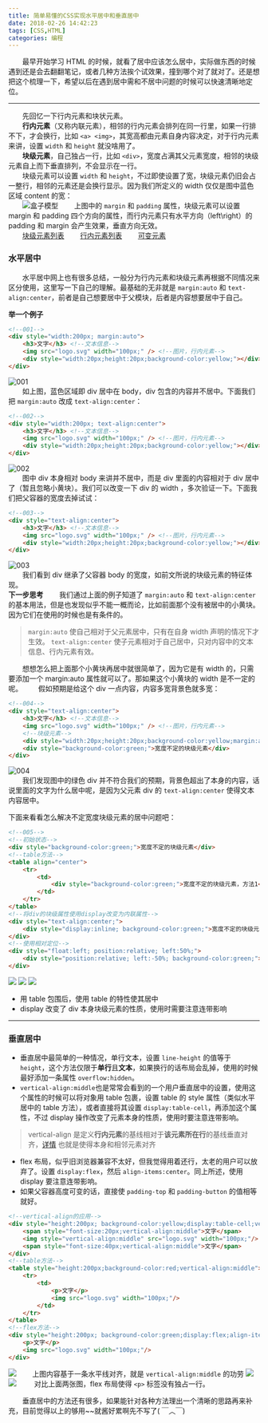 ```yaml
---
title: 简单易懂的CSS实现水平居中和垂直居中
date: 2018-02-26 14:42:23
tags: [CSS,HTML]
categories: 编程
---
```

　　最早开始学习 HTML 的时候，就看了居中应该怎么居中，实际做东西的时候遇到还是会去翻翻笔记，或者几种方法挨个试效果，撞到哪个对了就对了。还是想把这个梳理一下，希望以后在遇到居中需和不居中问题的时候可以快速清晰地定位。<!--more-->

---
　　先回忆一下行内元素和块状元素。  
　　**行内元素**（又称内联元素），相邻的行内元素会排列在同一行里，如果一行排不下，才会换行，比如 `<a> <img>`，其宽高都由元素自身内容决定，对于行内元素来讲，设置 `width` 和 `height` 就没啥用了。  
　　**块级元素**，自己独占一行，比如 `<div>`，宽度占满其父元素宽度，相邻的块级元素自上而下垂直排列，不会显示在一行。  
　　块级元素可以设置 `width` 和 `height`，不过即使设置了宽，块级元素仍旧会占一整行，相邻的元素还是会换行显示。因为我们所定义的 width 仅仅是图中蓝色区域 content 的宽：  
　　![盒子模型](https://wx3.sinaimg.cn/large/61b81d32gy1forkm52td0j206805da9y.jpg)
　　上图中的 `margin` 和 `padding` 属性，块级元素可以设置 margin 和 padding 四个方向的属性，而行内元素只有水平方向（left\right）的 padding 和 margin 会产生效果，垂直方向无效。  
　　[块级元素列表](https://wx4.sinaimg.cn/large/61b81d32gy1form1pdgxbj20eq0ho3zt.jpg)
　　[行内元素列表](https://wx1.sinaimg.cn/large/61b81d32gy1form1vz4z6j20dz0g2gms.jpg)
　　[可变元素](https://wx4.sinaimg.cn/large/61b81d32gy1form1son7cj20ei051aaj.jpg)
### 水平居中
　　水平居中网上也有很多总结，一般分为行内元素和块级元素再根据不同情况来区分使用，这里写一下自己的理解。最基础的无非就是 `margin:auto` 和 `text-align:center`，前者是自己想要居中于父模块，后者是内容想要居中于自己。

**举一个例子**
```html
<!--001-->
<div style="width:200px; margin:auto">
	<h3>文字</h3> <!--文本信息-->
	<img src="logo.svg" width="100px;" /> <!--图片，行内元素-->
	<div style="width:20px;height:20px;background-color:yellow;"></div> <!--块级元素-->
</div>
```
![001](https://wx3.sinaimg.cn/large/61b81d32gy1forof60p93j20bb06a3ye.jpg)  
　　如上图，蓝色区域即 div 居中在 body，div 包含的内容并不居中。下面我们把 `margin:auto` 改成 `text-align:center`：
```html
<!--002-->
<div style="width:200px; text-align:center">
	<h3>文字</h3> <!--文本信息-->
	<img src="logo.svg" width="100px;" /> <!--图片，行内元素-->
	<div style="width:20px;height:20px;background-color:yellow;"></div> <!--块级元素-->
</div>
```
![002](https://wx4.sinaimg.cn/large/61b81d32gy1forov4xvf0j20bc06jmx8.jpg)  
　　图中 div 本身相对 body 来讲并不居中，而是 div 里面的内容相对于 div 居中了（暂且忽略小黄块）。我们可以改变一下 div 的 width ，多次验证一下。下面我们把父容器的宽度去掉试试：
```html
<!--003-->
<div style="text-align:center">
	<h3>文字</h3> <!--文本信息-->
	<img src="logo.svg" width="100px;" /> <!--图片，行内元素-->
	<div style="width:20px;height:20px;background-color:yellow;"></div> <!--块级元素-->
</div>
```
![003](https://wx4.sinaimg.cn/large/61b81d32gy1fotkrp2yk9j20az05uweh.jpg)  
　　我们看到 div 继承了父容器 body 的宽度，如前文所说的块级元素的特征体现。  
**下一步思考**
　　我们通过上面的例子知道了 `margin:auto` 和 `text-align:center` 的基本用法，但是也发现似乎不能一概而论，比如前面那个没有被居中的小黄块。因为它们在使用的时候也是有条件的。
>`margin:auto` 使自己相对于父元素居中，只有在自身 width 声明的情况下才生效。
`text-align:center` 使子元素相对于自己居中，只对内容中的文本信息、行内元素有效。

　　想想怎么把上面那个小黄块再居中就很简单了，因为它是有 width 的，只需要添加一个 margin:auto 属性就可以了。那如果这个小黄块的 width 是不一定的呢。
　　假如预期是给这个 div 一点内容，内容多宽背景色就多宽：
```html
<!--004-->
<div style="text-align:center">
	<h3>文字</h3> <!--文本信息-->
	<img src="logo.svg" width="100px;" /> <!--图片，行内元素-->
	<!--块级元素-->
	<div style="width:20px;height:20px;background-color:yellow;margin:auto"></div>
	<div style="background-color:green;">宽度不定的块级元素</div>
</div>
```
![004](https://wx3.sinaimg.cn/mw690/61b81d32gy1fotm4ajqyaj20b1064t8m.jpg)  
　　我们发现图中的绿色 div 并不符合我们的预期，背景色超出了本身的内容，话说里面的文字为什么居中呢，是因为父元素 div 的 `text-align:center` 使得文本内容居中。

下面来看看怎么解决不定宽度块级元素的居中问题吧：
```html
<!--005-->
<!--初始状态-->
<div style="background-color:green;">宽度不定的块级元素</div>
<!--table方法-->
<table align="center">
    <tr>
        <td>
            <div style="background-color:green;">宽度不定的块级元素，方法1</div>
        </td>
    </tr>
</table>
<!--将div的块级属性使用display改变为内联属性-->
<div style="text-align:center;">
    <div style="display:inline; background-color:green;">宽度不定的块级元素，方法2</div>
</div>
<!--使用相对定位-->
<div style="float:left; position:relative; left:50%;">
    <div style="position:relative; left:-50%; background-color:green;">宽度不定的块级元素，方法3</div>
</div>
```
![](https://wx4.sinaimg.cn/mw690/61b81d32gy1fotmyavus5j20ax03et90.jpg)
![](https://wx4.sinaimg.cn/mw690/61b81d32gy1fotmylx6ewj20b103gjrp.jpg)
![](https://wx3.sinaimg.cn/mw690/61b81d32gy1fotmyolhp7j20b203pgly.jpg)

+ 用 table 包围后，使用 table 的特性使其居中
+ display 改变了 div 本身块级元素的性质，使用时需要注意连带影响

---
### 垂直居中
+ 垂直居中最简单的一种情况，单行文本，设置 `line-height` 的值等于 `height`，这个方法仅限于**单行**且**文本**，如果换行的话布局会乱掉，使用的时候最好添加一条属性 `overflow:hidden`。
+ `vertical-align:middle`也是常常会看到的一个用户垂直居中的设置，使用这个属性的时候可以将对象用 table 包裹，设置 table 的 style 属性（类似水平居中的 table 方法），或者直接将其设置 `display:table-cell`，再添加这个属性，不过 display 操作改变了元素本身的性质，使用时要注意连带影响。
 >vertical-align 是定义**行内元素**的基线相对于**该元素所在行**的基线垂直对齐，[详情](https://www.w3school.com.cn/cssref/pr_pos_vertical-align.asp)
也就是使得本身和相邻元素对齐
+ flex 布局，似乎旧浏览器兼容不太好，但我觉得用着还行，太老的用户可以放弃了。设置 `display:flex`，然后 `align-items:center`。同上所述，使用 display 要注意连带影响。
+ 如果父容器高度可变的话，直接使 `padding-top` 和 `padding-button` 的值相等就好。
```html
<!--vertical-align的应用-->
<div style="height:200px; background-color:yellow;display:table-cell;vertical-align:middle">
	<span style="font-size:20px;vertical-align:middle">文字</span>
	<img style="vertical-align:middle" src="logo.svg" width="100px;"/>
	<span style="font-size:40px;vertical-align:middle">文字</span>
</div>
<!--table方法-->
<table style="height:200px;background-color:red;vertical-align:middle">
    <tr>
        <td>
        	<p>文字</p>
        	<img src="logo.svg" width="100px;"/>
        </td>
    </tr>
</table>
<!--flex方法-->
<div style="height:200px; background-color:green;display:flex;align-items:center">
	<p>文字</p>
	<img src="logo.svg" width="100px;"/>
</div>
```
![](https://wx2.sinaimg.cn/mw690/61b81d32gy1fotu60t46nj20b307bmx9.jpg)
　　上图内容基于一条水平线对齐，就是 `vertical-align:middle` 的功劳
![](https://wx1.sinaimg.cn/mw690/61b81d32gy1fotu63ll0nj20b006rdfu.jpg)
![](https://wx2.sinaimg.cn/mw690/61b81d32gy1fotu65z2xcj20ay06cglq.jpg)
　　	对比上面两张图，flex 布局使得 `<p>` 标签没有独占一行。

　　垂直居中的方法还有很多，如果能针对各种方法理出一个清晰的思路再来补充，目前觉得以上的够用~~就酱好累啊先不写了( ￣︿￣)